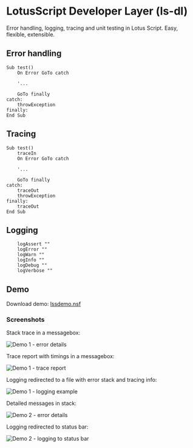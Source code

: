 # LotusScript Developer Layer (ls-dl)

Error handling, logging, tracing and unit testing in Lotus Script.
Easy, flexible, extensible.

## Error handling
```lss
Sub test()
	On Error GoTo catch
	
	'...
	
	GoTo finally
catch:
	throwException
finally:
End Sub
```

## Tracing
```lss
Sub test()
	traceIn
	On Error GoTo catch
	
	'...
	
	GoTo finally
catch:
	traceOut
	throwException
finally:
	traceOut
End Sub
```

## Logging
```lss
	logAssert ""
	logError ""
	logWarn ""
	logInfo ""
	logDebug ""
	logVerbose ""
```

## Demo
Download demo: [lssdemo.nsf](../master/demo/lsdldemo20160918.zip)

### Screenshots
Stack trace in a messagebox:

![Demo 1 - error details](../master/demo/lsdl_demo1_1.gif "Error stack report")

Trace report with timings in a messagebox:

![Demo 1 - trace report](../master/demo/lsdl_demo1_2.gif "Trace report")

Logging redirected to a file with error stack and tracing info:

![Demo 1 - logging example](../master/demo/lsdl_demo1_3.gif "Logging")

Detailed messages in stack:

![Demo 2 - error details](../master/demo/lsdl_demo2_1.gif "Error stack report")

Logging redirected to status bar:

![Demo 2 - logging to status bar](../master/demo/lsdl_demo2_2.gif "Logging")
